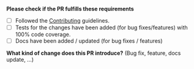 **Please check if the PR fulfills these requirements**
- [ ] Followed the [Contributing](https://github.com/jaredwray/ecto/blob/main/CONTRIBUTING.md) guidelines.
- [ ] Tests for the changes have been added (for bug fixes/features) with 100% code coverage.
- [ ] Docs have been added / updated (for bug fixes / features)

**What kind of change does this PR introduce?** (Bug fix, feature, docs update, ...)
